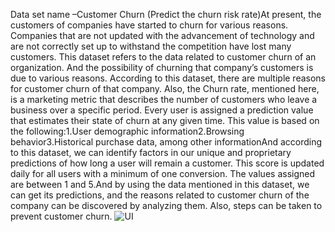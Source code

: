 


Data set name –Customer Churn (Predict the churn risk rate)At present, the customers of companies have started to churn for various reasons. Companies that are not updated with the advancement of technology and are not correctly set up to withstand the competition have lost many customers. This dataset refers to the data related to customer churn of an organization. And the possibility of churning that company’s customers is due to various reasons. According to this dataset, there are multiple reasons for customer churn of that company. Also, the Churn rate, mentioned here, is a marketing metric that describes the number of customers who leave a business over a specific period. Every user is assigned a prediction value that estimates their state of churn at any given time. This value is based on the following:1.User demographic information2.Browsing behavior3.Historical purchase data, among other informationAnd according to this dataset, we can identify factors in our unique and proprietary predictions of how long a user will remain a customer. This score is updated daily for all users with a minimum of one conversion. The values assigned are between 1 and 5.And by using the data mentioned in this dataset, we can get its predictions, and the reasons related to customer churn of the company can be discovered by analyzing them. Also, steps can be taken to prevent customer churn.
![UI](https://user-images.githubusercontent.com/89315780/200030608-36f7a137-e05d-4c01-af2f-fa559779dc36.jpg)

